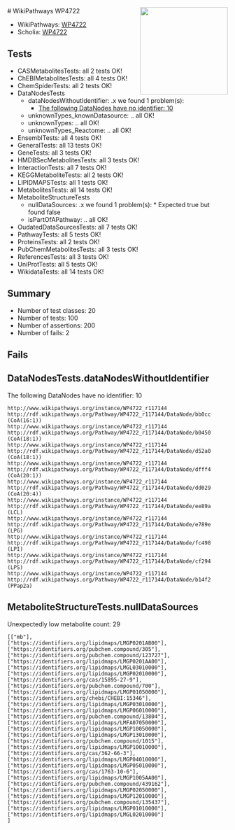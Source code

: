 <img style="float: right; width: 200px" src="https://upload.wikimedia.org/wikipedia/commons/thumb/8/83/Wplogo_with_text_500.png/640px-Wplogo_with_text_500.png" />
# WikiPathways WP4722

* WikiPathways: [WP4722](https://identifiers.org/wikipathways:WP4722)
* Scholia: [WP4722](https://scholia.toolforge.org/wikipathways/WP4722)
## Tests
* CASMetabolitesTests: all 2 tests OK!
* ChEBIMetabolitesTests: all 4 tests OK!
* ChemSpiderTests: all 2 tests OK!
* DataNodesTests
    * dataNodesWithoutIdentifier: .x we found 1 problem(s):
        * [The following DataNodes have no identifier: 10](#8792c490)
    * unknownTypes_knownDatasource: .. all OK!
    * unknownTypes: .. all OK!
    * unknownTypes_Reactome: .. all OK!
* EnsemblTests: all 4 tests OK!
* GeneralTests: all 13 tests OK!
* GeneTests: all 3 tests OK!
* HMDBSecMetabolitesTests: all 3 tests OK!
* InteractionTests: all 7 tests OK!
* KEGGMetaboliteTests: all 2 tests OK!
* LIPIDMAPSTests: all 1 tests OK!
* MetabolitesTests: all 14 tests OK!
* MetaboliteStructureTests
    * nullDataSources: .x we found 1 problem(s):
            * Expected true but found false
    * isPartOfAPathway: .. all OK!
* OudatedDataSourcesTests: all 7 tests OK!
* PathwayTests: all 5 tests OK!
* ProteinsTests: all 2 tests OK!
* PubChemMetabolitesTests: all 3 tests OK!
* ReferencesTests: all 3 tests OK!
* UniProtTests: all 5 tests OK!
* WikidataTests: all 14 tests OK!


## Summary

* Number of test classes: 20
* Number of tests: 100
* Number of assertions: 200
* Number of fails: 2

## Fails

<a name="8792c490" />

## DataNodesTests.dataNodesWithoutIdentifier

The following DataNodes have no identifier: 10
```
http://www.wikipathways.org/instance/WP4722_r117144 http://rdf.wikipathways.org/Pathway/WP4722_r117144/DataNode/bb0cc (CoA(16:1))
http://www.wikipathways.org/instance/WP4722_r117144 http://rdf.wikipathways.org/Pathway/WP4722_r117144/DataNode/b0450 (CoA(18:1))
http://www.wikipathways.org/instance/WP4722_r117144 http://rdf.wikipathways.org/Pathway/WP4722_r117144/DataNode/d52a0 (CoA(18:1))
http://www.wikipathways.org/instance/WP4722_r117144 http://rdf.wikipathways.org/Pathway/WP4722_r117144/DataNode/dfff4 (CoA(20:1))
http://www.wikipathways.org/instance/WP4722_r117144 http://rdf.wikipathways.org/Pathway/WP4722_r117144/DataNode/dd029 (CoA(20:4))
http://www.wikipathways.org/instance/WP4722_r117144 http://rdf.wikipathways.org/Pathway/WP4722_r117144/DataNode/ee89a (LCL)
http://www.wikipathways.org/instance/WP4722_r117144 http://rdf.wikipathways.org/Pathway/WP4722_r117144/DataNode/e789e (LPG)
http://www.wikipathways.org/instance/WP4722_r117144 http://rdf.wikipathways.org/Pathway/WP4722_r117144/DataNode/fc498 (LPI)
http://www.wikipathways.org/instance/WP4722_r117144 http://rdf.wikipathways.org/Pathway/WP4722_r117144/DataNode/cf294 (LPS)
http://www.wikipathways.org/instance/WP4722_r117144 http://rdf.wikipathways.org/Pathway/WP4722_r117144/DataNode/b14f2 (PPap2a)
```

<a name="919041b1" />

## MetaboliteStructureTests.nullDataSources

Unexpectedly low metabolite count: 29
```
[["mb"],
["https://identifiers.org/lipidmaps/LMGP0201AB00"],
["https://identifiers.org/pubchem.compound/305"],
["https://identifiers.org/pubchem.compound/123727"],
["https://identifiers.org/lipidmaps/LMGP0201AA00"],
["https://identifiers.org/lipidmaps/LMGL03010000"],
["https://identifiers.org/lipidmaps/LMGP02010000"],
["https://identifiers.org/cas/15895-27-9"],
["https://identifiers.org/pubchem.compound/700"],
["https://identifiers.org/lipidmaps/LMGP01050000"],
["https://identifiers.org/chebi/CHEBI:15346"],
["https://identifiers.org/lipidmaps/LMGP03010000"],
["https://identifiers.org/lipidmaps/LMGP06010000"],
["https://identifiers.org/pubchem.compound/13804"],
["https://identifiers.org/lipidmaps/LMFA07050000"],
["https://identifiers.org/lipidmaps/LMGP10050000"],
["https://identifiers.org/lipidmaps/LMGP13010000"],
["https://identifiers.org/pubchem.compound/1015"],
["https://identifiers.org/lipidmaps/LMGP10010000"],
["https://identifiers.org/cas/362-66-3"],
["https://identifiers.org/lipidmaps/LMGP04010000"],
["https://identifiers.org/lipidmaps/LMGP05010000"],
["https://identifiers.org/cas/1763-10-6"],
["https://identifiers.org/lipidmaps/LMGP1005AA00"],
["https://identifiers.org/pubchem.compound/439162"],
["https://identifiers.org/lipidmaps/LMGP02050000"],
["https://identifiers.org/lipidmaps/LMGP12010000"],
["https://identifiers.org/pubchem.compound/135437"],
["https://identifiers.org/lipidmaps/LMGP01010000"],
["https://identifiers.org/lipidmaps/LMGL02010000"]
]
```

